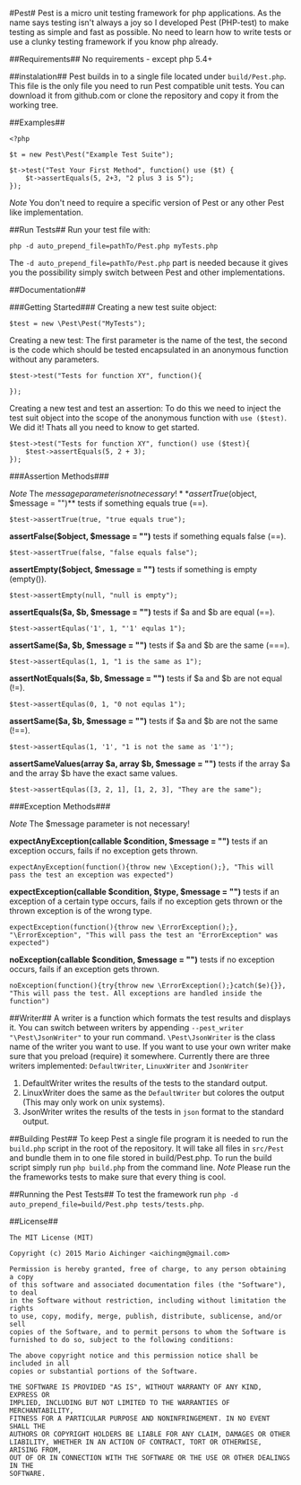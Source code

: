 #Pest#
Pest is a micro unit testing framework for php applications.
As the name says testing isn't always a joy so I developed Pest (PHP-test) to make testing as simple and fast as possible. 
No need to learn how to write tests or use a clunky testing framework if you know php already.

##Requirements##
No requirements - except php 5.4+

##instalation##
Pest builds in to a single file located under `build/Pest.php`. This file is the only file you need to run Pest compatible unit tests. 
You can download it from github.com or clone the repository and copy it from the working tree.


##Examples##

    <?php
    
    $t = new Pest\Pest("Example Test Suite");
    
    $t->test("Test Your First Method", function() use ($t) {
        $t->assertEquals(5, 2+3, "2 plus 3 is 5");
    });

_Note_ You don't need to require a specific version of Pest or any other Pest like implementation.

##Run Tests##
Run your test file with:

    php -d auto_prepend_file=pathTo/Pest.php myTests.php

The `-d auto_prepend_file=pathTo/Pest.php` part is needed because it gives you the possibility simply switch between Pest and other implementations.

##Documentation##

###Getting Started###
Creating a new test suite object:

    $test = new \Pest\Pest("MyTests");

Creating a new test:
The first parameter is the name of the test, the second is the code which should be tested encapsulated in an anonymous function without any parameters. 
 

    $test->test("Tests for function XY", function(){

    });

Creating a new test and test an assertion:
To do this we need to inject the test suit object into the scope of the anonymous function with `use ($test)`. 
We did it! Thats all you need to know to get started.

    $test->test("Tests for function XY", function() use ($test){
        $test->assertEquals(5, 2 + 3);
    });

###Assertion Methods###


_Note_ The $message parameter is not necessary!
**assertTrue($object, $message = "")** tests if something equals true (==).
   
    $test->assertTrue(true, "true equals true"); 

 **assertFalse($object, $message = "")** tests if something equals false (==).
   
    $test->assertTrue(false, "false equals false"); 
 
 **assertEmpty($object, $message = "")** tests if something is empty (empty()).
   
    $test->assertEmpty(null, "null is empty");   

**assertEquals($a, $b, $message = "")** tests if $a and $b are equal (==).
   
    $test->assertEqulas('1', 1, "'1' equlas 1");   

**assertSame($a, $b, $message = "")** tests if $a and $b are the same (===).
   
    $test->assertEqulas(1, 1, "1 is the same as 1");   

**assertNotEquals($a, $b, $message = "")** tests if $a and $b are not equal (!=).
   
    $test->assertEqulas(0, 1, "0 not equlas 1");   

**assertSame($a, $b, $message = "")** tests if $a and $b are not the same (!==).
   
    $test->assertEqulas(1, '1', "1 is not the same as '1'");   

**assertSameValues(array $a, array $b, $message = "")** tests if the array $a and the array $b have the exact same values.
   
    $test->assertEqulas([3, 2, 1], [1, 2, 3], "They are the same");


###Exception Methods###

_Note_ The $message parameter is not necessary!

**expectAnyException(callable $condition, $message = "")** tests if an exception occurs, fails if no exception gets thrown.

    expectAnyException(function(){throw new \Exception();}, "This will pass the test an exception was expected")

**expectException(callable $condition, $type, $message = "")** tests if an exception of a certain type occurs, fails if no exception gets thrown or the thrown exception is of the wrong type.

    expectException(function(){throw new \ErrorException();}, "\ErrorException", "This will pass the test an "ErrorException" was expected")

**noException(callable $condition, $message = "")** tests if no exception occurs, fails if an exception gets thrown.

    noException(function(){try{throw new \ErrorException();}catch($e){}}, "This will pass the test. All exceptions are handled inside the function")

##Writer##
A writer is a function which formats the test results and displays it. 
You can switch between writers by appending `--pest_writer "\Pest\JsonWriter"` to your run command. 
`\Pest\JsonWriter` is the class name of the writer you want to use. If you want to use your own writer make sure that you preload (require) it somewhere. 
Currently there are three writers implemented: `DefaultWriter`, `LinuxWriter` and `JsonWriter`

1. DefaultWriter writes the results of the tests to the standard output.
1. LinuxWriter does the same as the `DefaultWriter` but colores the output (This may only work on unix systems).
1. JsonWriter writes the results of the tests in `json` format to the standard output.


##Building Pest##
To keep Pest a single file program it is needed to run the `build.php` script in the root of the repository. It will take all files in `src/Pest` and bundle them in to one file stored in build/Pest.php.
To run the build script simply run `php build.php` from the command line. 
_Note_ Please run the the frameworks tests to make sure that every thing is cool. 

##Running the Pest Tests##
To test the framework run `php -d auto_prepend_file=build/Pest.php tests/tests.php`.

##License##

    The MIT License (MIT)
    
    Copyright (c) 2015 Mario Aichinger <aichingm@gmail.com>
    
    Permission is hereby granted, free of charge, to any person obtaining a copy
    of this software and associated documentation files (the "Software"), to deal
    in the Software without restriction, including without limitation the rights
    to use, copy, modify, merge, publish, distribute, sublicense, and/or sell
    copies of the Software, and to permit persons to whom the Software is
    furnished to do so, subject to the following conditions:
    
    The above copyright notice and this permission notice shall be included in all
    copies or substantial portions of the Software.
    
    THE SOFTWARE IS PROVIDED "AS IS", WITHOUT WARRANTY OF ANY KIND, EXPRESS OR
    IMPLIED, INCLUDING BUT NOT LIMITED TO THE WARRANTIES OF MERCHANTABILITY,
    FITNESS FOR A PARTICULAR PURPOSE AND NONINFRINGEMENT. IN NO EVENT SHALL THE
    AUTHORS OR COPYRIGHT HOLDERS BE LIABLE FOR ANY CLAIM, DAMAGES OR OTHER
    LIABILITY, WHETHER IN AN ACTION OF CONTRACT, TORT OR OTHERWISE, ARISING FROM,
    OUT OF OR IN CONNECTION WITH THE SOFTWARE OR THE USE OR OTHER DEALINGS IN THE
    SOFTWARE.


